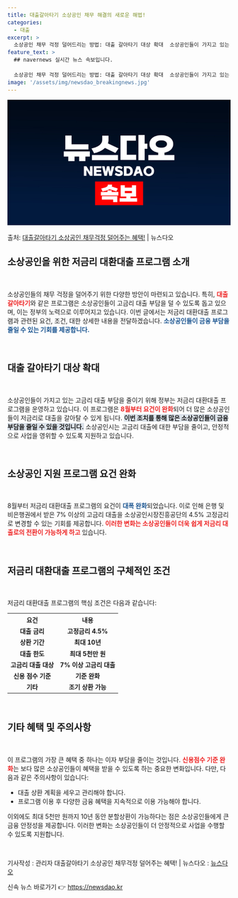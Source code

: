 ```yaml
---
title: 대출갈아타기 소상공인 채무 해결의 새로운 해법!
categories:
  - 대출
excerpt: >
  소상공인 채무 걱정 덜어드리는 방법: 대출 갈아타기 대상 확대  소상공인들이 가지고 있는 고금리 대출 부담을…
feature_text: >
  ## navernews 실시간 뉴스 속보입니다.

  소상공인 채무 걱정 덜어드리는 방법: 대출 갈아타기 대상 확대  소상공인들이 가지고 있는 고금리 대출 부담을…
image: '/assets/img/newsdao_breakingnews.jpg'
---
```


![뉴스다오 속보](/assets/img/newsdao_breakingnews.jpg)

<p>출처: <a href="https://newsdao.kr/4938" rel="dofollow">대출갈아타기 소상공인 채무걱정 덜어주는 혜택!</a> | 뉴스다오</p>

<h2 data-ke-size="size26">소상공인을 위한 저금리 대환대출 프로그램 소개</h2>  
<p data-ke-size="size16">&nbsp;</p>  
소상공인들의 채무 걱정을 덜어주기 위한 다양한 방안이 마련되고 있습니다. 특히, <b><span style="color: #ee2323;">대출 갈아타기</span></b>와 같은 프로그램은 소상공인들이 고금리 대출 부담을 덜 수 있도록 돕고 있으며, 이는 정부의 노력으로 이루어지고 있습니다. 이번 글에서는 저금리 대환대출 프로그램과 관련된 요건, 조건, 대한 상세한 내용을 전달하겠습니다. <b><span style="color: #1a5490;">소상공인들이 금융 부담을 줄일 수 있는 기회를 제공합니다.</span></b> 

<p data-ke-size="size16">&nbsp;</p>
<h2 data-ke-size="size26">대출 갈아타기 대상 확대</h2>  
<p data-ke-size="size16">&nbsp;</p>  
소상공인들이 가지고 있는 고금리 대출 부담을 줄이기 위해 정부는 저금리 대환대출 프로그램을 운영하고 있습니다. 이 프로그램은 <b><span style="color: #ee2323;">8월부터 요건이 완화</span></b>되어 더 많은 소상공인들이 저금리로 대출을 갈아탈 수 있게 됩니다. <b><span style="background-color: #21538527;">이번 조치를 통해 많은 소상공인들이 금융 부담을 줄일 수 있을 것입니다.</span></b> 소상공인시는 고금리 대출에 대한 부담을 줄이고, 안정적으로 사업을 영위할 수 있도록 지원하고 있습니다. 

<p data-ke-size="size16">&nbsp;</p>
<h2 data-ke-size="size26">소상공인 지원 프로그램 요건 완화</h2>  
<p data-ke-size="size16">&nbsp;</p>  
8월부터 저금리 대환대출 프로그램의 요건이 <b><span style="color: #1a5490;">대폭 완화</span></b>되었습니다. 이로 인해 은행 및 비은행권에서 받은 7% 이상의 고금리 대출을 소상공인시장진흥공단의 4.5% 고정금리로 변경할 수 있는 기회를 제공합니다. <b><span style="color: #ee2323;">이러한 변화는 소상공인들이 더욱 쉽게 저금리 대출로의 전환이 가능하게 하고</span></b> 있습니다. 

<p data-ke-size="size16">&nbsp;</p>
<h2 data-ke-size="size26">저금리 대환대출 프로그램의 구체적인 조건</h2>  
<p data-ke-size="size16">&nbsp;</p>  
저금리 대환대출 프로그램의 핵심 조건은 다음과 같습니다:

<table style="width: 100%;">
  <tr>
    <th style="text-align: center;">요건</th>
    <th style="text-align: center;">내용</th>
  </tr>
  <tr>
    <td style="text-align: center; height: 17px;"><b>대출 금리</b></td>
    <td style="text-align: center; height: 17px;"><b>고정금리 4.5%</b></td>
  </tr>
  <tr>
    <td style="text-align: center; height: 17px;"><b>상환 기간</b></td>
    <td style="text-align: center; height: 17px;"><b>최대 10년</b></td>
  </tr>
  <tr>
    <td style="text-align: center; height: 17px;"><b>대출 한도</b></td>
    <td style="text-align: center; height: 17px;"><b>최대 5천만 원</b></td>
  </tr>
  <tr>
    <td style="text-align: center; height: 17px;"><b>고금리 대출 대상</b></td>
    <td style="text-align: center; height: 17px;"><b>7% 이상 고금리 대출</b></td>
  </tr>
  <tr>
    <td style="text-align: center; height: 17px;"><b>신용 점수 기준</b></td>
    <td style="text-align: center; height: 17px;"><b>기준 완화</b></td>
  </tr>
  <tr>
    <td style="text-align: center; height: 17px;"><b>기타</b></td>
    <td style="text-align: center; height: 17px;"><b>조기 상환 가능</b></td>
  </tr>
</table>

<p data-ke-size="size16">&nbsp;</p>
<h2 data-ke-size="size26">기타 혜택 및 주의사항</h2>  
<p data-ke-size="size16">&nbsp;</p>  
이 프로그램의 가장 큰 혜택 중 하나는 이자 부담을 줄이는 것입니다. <b><span style="color: #ee2323;">신용점수 기준 완화</span></b>는 보다 많은 소상공인들이 혜택을 받을 수 있도록 하는 중요한 변화입니다. 다만, 다음과 같은 주의사항이 있습니다:

<ul>
  <li>대출 상환 계획을 세우고 관리해야 합니다.</li>
  <li>프로그램 이용 후 다양한 금융 혜택을 지속적으로 이용 가능해야 합니다.</li>
</ul>

이외에도 최대 5천만 원까지 10년 동안 분할상환이 가능하다는 점은 소상공인들에게 큰 금융 안정성을 제공합니다. 이러한 변화는 소상공인들이 더 안정적으로 사업을 수행할 수 있도록 지원합니다. 

<p data-ke-size="size16">&nbsp;</p>  
기사작성 : 관리자  
대출갈아타기 소상공인 채무걱정 덜어주는 혜택! | 뉴스다오  : <a href="https://newsdao.kr/4938">뉴스다오</a>   

신속 뉴스 바로가기 👉 <a href="https://newsdao.kr" rel="dofollow">https://newsdao.kr</a>



